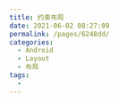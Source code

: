 ```yaml
---
title: 约束布局
date: 2021-06-02 08:27:09
permalink: /pages/6248dd/
categories:
  - Android
  - Layout
  - 布局
tags:
  - 
---
```

